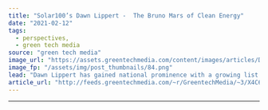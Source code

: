 ```yaml
---
title: "Solar100’s Dawn Lippert -  The Bruno Mars of Clean Energy"
date: "2021-02-12"
tags: 
  - perspectives,
  - green tech media
source: "green tech media"
image_url: "https://assets.greentechmedia.com/content/images/articles/Dawn_Lippert_GTM_721_x_420px.png"
image_fp: "/assets/img/post_thumbnails/84.png"
lead: "Dawn Lippert has gained national prominence with a growing list of top hits — in her case, a roster of successful clean energy startups. And like the famous Grammy winner, Lippert’s roots are in Hawaii. As the founder and CEO of the Hawaii- and Calif ..."
article_url: "http://feeds.greentechmedia.com/~r/GreentechMedia/~3/X4C6aXyU0bU/solar100s-dawn-lippert-the-bruno-mars-of-clean-energy"
---
```


---
